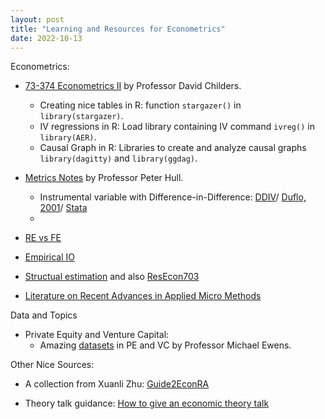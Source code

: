 ```yaml
---
layout: post
title: "Learning and Resources for Econometrics"
date: 2022-10-13
---
```


Econometrics: 
-   [73-374 Econometrics II](https://donskerclass.github.io/EconometricsII/MultivariateIV.html) by Professor David Childers. 
    -   Creating nice tables in R: function `stargazer()` in `library(stargazer)`.
    -   IV regressions in R: Load library containing IV command `ivreg()` in `library(AER)`.
    -   Causal Graph in R: Libraries to create and analyze causal graphs `library(dagitty)` and `library(ggdag)`.
                             
-   [Metrics Notes](https://about.peterhull.net/metrix) by Professor Peter Hull. 
    -   Instrumental variable with Difference-in-Difference: [DDIV](https://uc9a1fdd2a4ef078d3a743935269.dl.dropboxusercontent.com/cd/0/inline2/Buxh7i39n3OLjplKoFQSiSPr9WKLc8TIWS8b_9TlRBSlyw6oDvtCI_OIlOjEs3A211xKW6BtQ-edFn8PTqUeJV2AorcRaY96skPoQ2w5GFR165PzHmMgbP2Z0oixA1ksuHw2RS8X-BiqzYxDyXQYcr5XFY2EVOtDEh6xoXtz89rHQHjTZZR1KLQlvRnBdHd-kz2vzJoSTkivWZtrTdOh0Au8XZ-lxCsoBShWzd4BdaTimeUuRJJHL-YIKDg0J5JclieygH8ItxYJg8iR_SFPfUYkzpJTD7a5jEFzk1cYCiJECb4vNL_bkYOvH-AVNhrtUQQjQCWNCQBU9haIOKC-X_Y5GXrd8TxN2vnPL6dl3-oCyu5yDmoRWsXeNt2bhqt_YrDw_NA70FEGsj_L65D5YPaXNPcMPeq7iXFsD0R5vsy8xw/file#)/ [Duflo, 2001](https://www.jstor.org/stable/2677813)/ [Stata](https://www.stata.com/manuals13/xtxtivreg.pdf)
    -   

-	[RE vs FE](https://libguides.princeton.edu/R-Panel#:~:text=To%20decide%20between%20fixed%20or,the%20alternative%20the%20fixed%20effects.)

-	[Empirical IO](https://github.com/kohei-kawaguchi/EmpiricalIO.git)  

-	[Structual estimation](https://github.com/drewvankuiken/drewvankuiken.github.io/tree/66e4f3174774fa3dc966473d31e1053a29b2efa4/files/helpful_materials/lyman_slides/Re%20_Choosing_classes) and also [ResEcon703](https://github.com/woerman/ResEcon703/blob/70d8332c30cfa7c6654ab19a5821137f0865e1d9/readme.md) 

-	[Literature on Recent Advances in Applied Micro Methods](https://christinecai.github.io/PublicGoods/applied_micro_methods.pdf)

Data and Topics
-   Private Equity and Venture Capital: 
    -   Amazing [datasets]([https://michaelewens.com](https://privatepublicmkts.com/data-sources/)) in PE and VC by Professor Michael Ewens.

Other Nice Sources: 
-  A collection from Xuanli Zhu: [Guide2EconRA](https://github.com/hongyileoxu/Guide2EconRA_update/blob/7a12be4d321be6ea318c39096703fbcfdb0b6cd6/README.md)

-  Theory talk guidance: [How to give an economic theory talk](https://drive.google.com/file/d/1SHiJs6Uz1wDBOSMRb8rPvu4UkqfJUjSF/view) 








